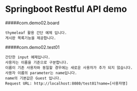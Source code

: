 # Springboot Restful API demo

#####com.demo02.board
```
thymeleaf 활용 간단 예제 입니다.
게시판 목록기능을 제공합니다.
```


#####com.demo02.test01
```
간단한 input 예제입니다.
사용자는 이름을 기준으로 구분합니다.
이름이 기존 사용자와 동일할 경우에는 새로운 사용자가 추가 되지 않습니다.
사용자 이름의 parameter는 name입니다.
name의 기본값은 Guest 입니다.
Request URL: http://localhost:8080/test01?name=[사용자명]
```
